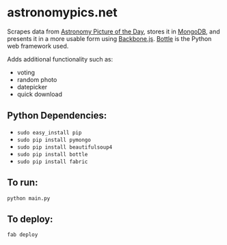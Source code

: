 # astronomypics.net
Scrapes data from [Astronomy Picture of the Day](http://apod.nasa.gov/apod/astropix.html), stores it in [MongoDB](http://www.mongodb.org/), and presents it in a more usable form using [Backbone.js](http://backbonejs.org).  [Bottle](http://bottlepy.org/) is the Python web framework used.  

Adds additional functionality such as:

* voting
* random photo
* datepicker
* quick download

## Python Dependencies:
* `sudo easy_install pip`
* `sudo pip install pymongo`
* `sudo pip install beautifulsoup4`
* `sudo pip install bottle`
* `sudo pip install fabric`

## To run:
`python main.py`

## To deploy:
`fab deploy`

